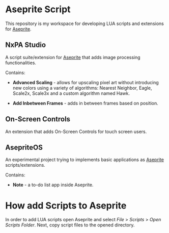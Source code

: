 # Aseprite Script
This repository is my workspace for developing LUA scripts and extensions for [Aseprite](https://www.aseprite.org/).

## NxPA Studio
A script suite/extension for [Aseprite](https://www.aseprite.org/) that adds image processing functionalities.

Contains:
* **Advanced Scaling** - allows for upscaling pixel art without introducing new colors using a variety of algorithms: Nearest Neighbor, Eagle, Scale2x, Scale3x and a custom algorithm named Hawk.

* **Add Inbetween Frames** - adds in between frames based on position.

## On-Screen Controls
An extension that adds On-Screen Controls for touch screen users.

## AsepriteOS
An experimental project trying to implements basic applications as [Aseprite](https://www.aseprite.org/) scripts/extensions.

Contains:
* **Note** - a to-do list app inside Aseprite.

# How add Scripts to Aseprite
In order to add LUA scripts open Aseprite and select _File_ > _Scripts_ > _Open Scripts Folder_. Next, copy script files to the opened directory.
